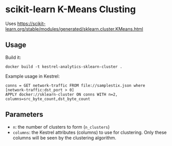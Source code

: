 # scikit-learn K-Means Clusting

Uses https://scikit-learn.org/stable/modules/generated/sklearn.cluster.KMeans.html

## Usage

Build it:
```
docker build -t kestrel-analytics-sklearn-cluster .
```

Example usage in Kestrel:
```
conns = GET network-traffic FROM file://samplestix.json where [network-traffic:dst_port > 0]
APPLY docker://sklearn-cluster ON conns WITH n=2, columns=src_byte_count,dst_byte_count
```

## Parameters

- `n`: the number of clusters to form (`n_clusters`)
- `columns`: the Kestrel attributes (columns) to use for clustering.  Only these columns will be seen by the clustering algorithm.